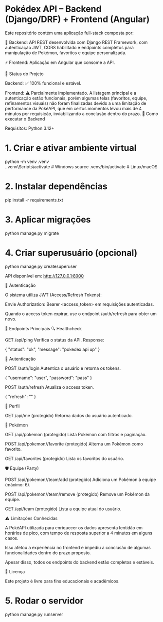 # Pokédex API – Backend (Django/DRF) + Frontend (Angular)

Este repositório contém uma aplicação full-stack composta por:

🐍 Backend: API REST desenvolvida com Django REST Framework, com autenticação JWT, CORS habilitado e endpoints completos para manipulação de Pokémon, favoritos e equipe personalizada.

⚡ Frontend: Aplicação em Angular que consome a API.

📌 Status do Projeto

Backend: ✅ 100% funcional e estável.

Frontend: ⚠️ Parcialmente implementado. A listagem principal e a autenticação estão funcionais, porém algumas telas (favoritos, equipe, refinamentos visuais) não foram finalizadas devido a uma limitação de performance da PokéAPI, que em certos momentos levou mais de 4 minutos por requisição, inviabilizando a conclusão dentro do prazo.
🚀 Como executar o Backend

Requisitos: Python 3.12+
# 1. Criar e ativar ambiente virtual
python -m venv .venv <br>
.\.venv\Scripts\activate      # Windows
source .venv/bin/activate     # Linux/macOS

# 2. Instalar dependências
pip install -r requirements.txt

# 3. Aplicar migrações
python manage.py migrate

# 4. Criar superusuário (opcional)
python manage.py createsuperuser

API disponível em: http://127.0.0.1:8000

🔐 Autenticação

O sistema utiliza JWT (Access/Refresh Tokens):

Envie Authorization: Bearer <access_token> em requisições autenticadas.

Quando o access token expirar, use o endpoint /auth/refresh para obter um novo.

📡 Endpoints Principais
🔍 Healthcheck

GET /api/ping
Verifica o status da API.
Response:

{ "status": "ok", "message": "pokedex api up" }

🔑 Autenticação

POST /auth/login
Autentica o usuário e retorna os tokens.

{ "username": "user", "password": "pass" }


POST /auth/refresh
Atualiza o access token.

{ "refresh": "<token>" }

👤 Perfil

GET /api/me (protegido)
Retorna dados do usuário autenticado.

🐾 Pokémon

GET /api/pokemon (protegido)
Lista Pokémon com filtros e paginação.

POST /api/pokemon/<id>/favorite (protegido)
Alterna um Pokémon como favorito.

GET /api/favorites (protegido)
Lista os favoritos do usuário.

🛡️ Equipe (Party)

POST /api/pokemon/<id>/team/add (protegido)
Adiciona um Pokémon à equipe (máximo: 6).

POST /api/pokemon/<id>/team/remove (protegido)
Remove um Pokémon da equipe.

GET /api/team (protegido)
Lista a equipe atual do usuário.

⚠️ Limitações Conhecidas

A PokéAPI utilizada para enriquecer os dados apresenta lentidão em horários de pico, com tempo de resposta superior a 4 minutos em alguns casos.

Isso afetou a experiência no frontend e impediu a conclusão de algumas funcionalidades dentro do prazo proposto.

Apesar disso, todos os endpoints do backend estão completos e estáveis.

📜 Licença

Este projeto é livre para fins educacionais e acadêmicos.
# 5. Rodar o servidor
python manage.py runserver
